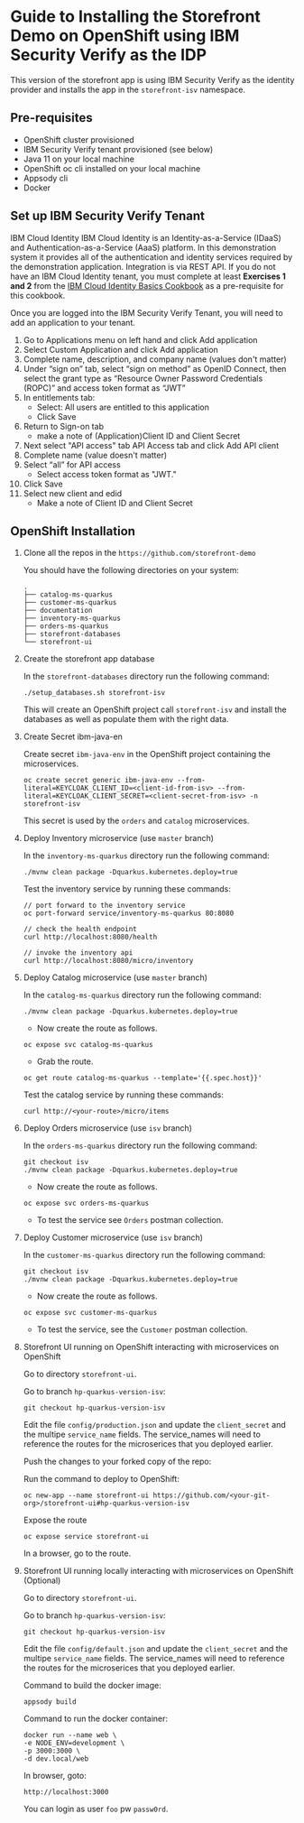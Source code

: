# Guide to Installing the Storefront Demo on OpenShift using IBM Security Verify as the IDP

This version of the storefront app is using IBM Security Verify as the identity provider and installs the app in the `storefront-isv` namespace.

## Pre-requisites
- OpenShift cluster provisioned
- IBM Security Verify tenant provisioned (see below)
- Java 11 on your local machine
- OpenShift oc cli installed on your local machine
- Appsody cli
- Docker

## Set up IBM Security Verify Tenant

IBM Cloud Identity
IBM Cloud Identity is an Identity-as-a-Service (IDaaS) and Authentication-as-a-Service (AaaS) platform. In this demonstration system it provides all of the authentication and identity services required by the demonstration application. Integration is via REST API.
If you do not have an IBM Cloud Identity tenant, you must complete at least **Exercises 1 and 2** from the [IBM Cloud Identity Basics Cookbook](https://ibm.ent.box.com/s/zyqa0qpdjfsy45q4guih09o6ehrsnif1) as a pre-requisite for this cookbook.

Once you are logged into the IBM Security Verify Tenant, you will need to add an application to your tenant. 
1. Go to Applications menu on left hand and click Add application
2. Select Custom Application and click Add application
3. Complete name, description, and company name (values don't matter)
4. Under “sign on” tab, select “sign on method” as OpenID Connect, then select the grant type as “Resource Owner Password Credentials (ROPC)” and access token format as “JWT”
5. In entitlements tab:
    - Select: All users are entitled to this application
    - Click Save
6. Return to Sign-on tab
    -  make a note of (Application)Client ID and Client Secret
8.  Next select "API access" tab API Access tab and click Add API client
9. Complete name (value doesn't matter)
10. Select “all” for API access
    - Select access token format as "JWT." 
12. Click Save
13. Select new client and edid
    - Make a note of Client ID and Client Secret

## OpenShift Installation

1. Clone all the repos in the `https://github.com/storefront-demo`

    You should have the following directories on your system:

    ```
    .
    ├── catalog-ms-quarkus
    ├── customer-ms-quarkus
    ├── documentation
    ├── inventory-ms-quarkus
    ├── orders-ms-quarkus
    ├── storefront-databases
    └── storefront-ui
    ```
2. Create the storefront app database

    In the `storefront-databases` directory run the following command:

    `./setup_databases.sh storefront-isv`

    This will create an OpenShift project call `storefront-isv` and install the databases as well as populate them with the right data.


4. Create Secret ibm-java-en

    Create secret `ibm-java-env` in the OpenShift project containing the microservices.
    ```
    oc create secret generic ibm-java-env --from-literal=KEYCLOAK_CLIENT_ID=<client-id-from-isv> --from-literal=KEYCLOAK_CLIENT_SECRET=<client-secret-from-isv> -n storefront-isv
    ```

    This secret is used by the `orders` and `catalog` microservices.

5. Deploy Inventory microservice (use `master` branch)

    In the `inventory-ms-quarkus` directory run the following command:

    `./mvnw clean package -Dquarkus.kubernetes.deploy=true`

    Test the inventory service by running these commands:
    ```
    // port forward to the inventory service
    oc port-forward service/inventory-ms-quarkus 80:8080

    // check the health endpoint
    curl http://localhost:8080/health

    // invoke the inventory api
    curl http://localhost:8080/micro/inventory
    ```
6. Deploy Catalog microservice (use `master` branch)

    In the `catalog-ms-quarkus` directory run the following command:

    `./mvnw clean package -Dquarkus.kubernetes.deploy=true`


    - Now create the route as follows.

    ```
    oc expose svc catalog-ms-quarkus
    ```

    - Grab the route.

    ```
    oc get route catalog-ms-quarkus --template='{{.spec.host}}'
    ```

    Test the catalog service by running these commands:
    ```
    curl http://<your-route>/micro/items
    ```

7. Deploy Orders microservice (use `isv` branch)

    In the `orders-ms-quarkus` directory run the following command:

    ```
    git checkout isv
    ./mvnw clean package -Dquarkus.kubernetes.deploy=true
    ```

    - Now create the route as follows.

    ```
    oc expose svc orders-ms-quarkus
    ```

    - To test the service see `Orders` postman collection.

8. Deploy Customer microservice (use `isv` branch)   

    In the `customer-ms-quarkus` directory run the following command:

    ```
    git checkout isv
    ./mvnw clean package -Dquarkus.kubernetes.deploy=true
    ```

    - Now create the route as follows.

    ```
    oc expose svc customer-ms-quarkus
    ```

    - To test the service, see the `Customer` postman collection.

9. Storefront UI running on OpenShift interacting with microservices on OpenShift
    
    Go to directory `storefront-ui`.

    Go to branch `hp-quarkus-version-isv`:
    ```
    git checkout hp-quarkus-version-isv
    ```

    Edit the file `config/production.json` and update the `client_secret` and the multipe `service_name` fields. The service_names will need to reference the routes for the microserices that you deployed earlier.

    Push the changes to your forked copy of the repo:

    Run the command to deploy to OpenShift:
    ```
    oc new-app --name storefront-ui https://github.com/<your-git-org>/storefront-ui#hp-quarkus-version-isv
    ```

    Expose the route
    ```
    oc expose service storefront-ui
    ```

    In a browser, go to the route.

10. Storefront UI running locally interacting with microservices on OpenShift (Optional)

    Go to directory `storefront-ui`.

    Go to branch `hp-quarkus-version-isv`:
    ```
    git checkout hp-quarkus-version-isv
    ```

    Edit the file `config/default.json` and update the `client_secret` and the multipe `service_name` fields. The service_names will need to reference the routes for the microserices that you deployed earlier.


    Command to build the docker image:
    ```
    appsody build
    ```

    Command to run the docker container:
    ```
    docker run --name web \
    -e NODE_ENV=development \
    -p 3000:3000 \
    -d dev.local/web
    ```

    In browser, goto: 
    ```
    http://localhost:3000
    ```

    You can login as user `foo` pw `passw0rd`.

